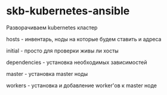 # skb-kubernetes-ansible

Разворачиваем kubernetes кластер 

hosts - инвентарь, ноды на которые будем ставить и адреса

initial - просто для проверки живы ли хосты

dependencies - установка необходимых зависимостей

master - установка master ноды

workers - установка и добавление worker'ов к master ноде
